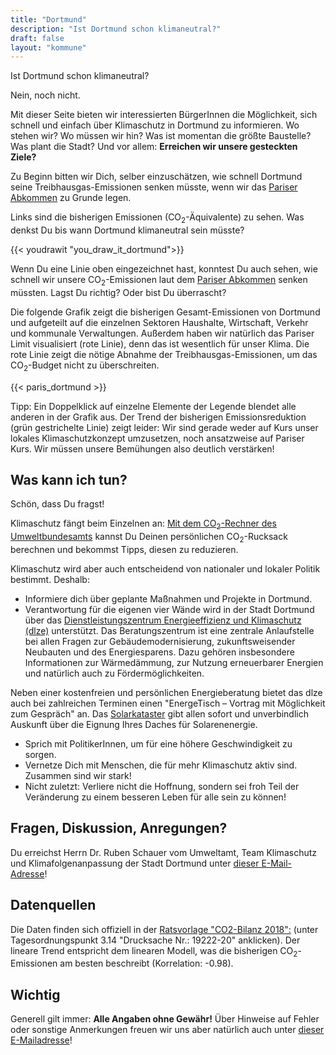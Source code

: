 ```yaml
---
title: "Dortmund"
description: "Ist Dortmund schon klimaneutral?"
draft: false
layout: "kommune"
---
```


Ist Dortmund schon klimaneutral?

Nein, noch nicht.

Mit dieser Seite bieten wir interessierten BürgerInnen die Möglichkeit,
sich schnell und einfach über Klimaschutz in Dortmund zu informieren.
Wo stehen wir? Wo müssen wir hin? Was ist momentan die größte Baustelle?
Was plant die Stadt?
Und vor allem: **Erreichen wir unsere gesteckten Ziele?**

Zu Beginn bitten wir Dich, selber einzuschätzen, wie schnell Dortmund seine
Treibhausgas-Emissionen senken müsste, wenn wir das [Pariser Abkommen](../../paris-limits) zu Grunde legen.

Links sind die bisherigen Emissionen (CO<sub>2</sub>-Äquivalente) zu sehen. Was denkst Du bis wann Dortmund
klimaneutral sein müsste?

{{< youdrawit "you_draw_it_dortmund">}}

Wenn Du eine Linie oben eingezeichnet hast, konntest Du auch sehen, wie schnell wir unsere CO<sub>2</sub>-Emissionen laut dem [Pariser Abkommen](../../paris-limits) senken müssten. Lagst Du richtig? Oder bist Du überrascht?

Die folgende Grafik zeigt die bisherigen Gesamt-Emissionen von Dortmund und aufgeteilt auf die einzelnen Sektoren Haushalte, Wirtschaft, Verkehr und kommunale Verwaltungen. Außerdem haben wir natürlich das Pariser Limit visualisiert (rote Linie), denn das ist wesentlich für unser Klima. Die rote Linie zeigt die nötige Abnahme der Treibhausgas-Emissionen, um das CO<sub>2</sub>-Budget nicht zu überschreiten.

{{< paris_dortmund >}}

Tipp: Ein Doppelklick auf einzelne Elemente der Legende blendet alle anderen in der Grafik aus. Der Trend der bisherigen Emissionsreduktion (grün gestrichelte Linie) zeigt leider: Wir sind gerade weder auf Kurs unser lokales Klimaschutzkonzept umzusetzen, noch ansatzweise auf Pariser Kurs. Wir müssen unsere Bemühungen also deutlich verstärken!

## Was kann ich tun?

Schön, dass Du fragst!

Klimaschutz fängt beim Einzelnen an: [Mit dem CO<sub>2</sub>-Rechner des Umweltbundesamts](https://uba.co2-rechner.de/de_DE/) kannst Du Deinen persönlichen CO<sub>2</sub>-Rucksack berechnen und bekommst Tipps, diesen zu reduzieren.

Klimaschutz wird aber auch entscheidend von nationaler und lokaler Politik bestimmt.
Deshalb:

- Informiere dich über geplante Maßnahmen und Projekte in Dortmund.
- Verantwortung für die eigenen vier Wände wird in der Stadt Dortmund über das [Dienstleistungszentrum Energieeffizienz und Klimaschutz (dlze)](https://dlze.dortmund.de/) unterstützt. Das Beratungszentrum ist eine zentrale Anlaufstelle bei allen Fragen zur Gebäudemodernisierung, zukunftsweisender Neubauten und des Energiesparens. Dazu gehören insbesondere Informationen zur Wärmedämmung, zur Nutzung erneuerbarer Energien und natürlich auch zu Fördermöglichkeiten.

Neben einer kostenfreien und persönlichen Energieberatung bietet das dlze auch bei zahlreichen Terminen einen "EnergeTisch – Vortrag mit Möglichkeit zum Gespräch" an. Das [Solarkataster](https://www.solare-stadt.de/_frame/?viewer=rvr_rbz_arnsberg&lat=51.5159280033&lon=7.47530244233&zoom=12) gibt allen sofort und unverbindlich Auskunft über die Eignung Ihres Daches für Solarenenergie.
- Sprich mit PolitikerInnen, um für eine höhere Geschwindigkeit zu sorgen.
- Vernetze Dich mit Menschen, die für mehr Klimaschutz aktiv sind. Zusammen sind wir stark!
- Nicht zuletzt: Verliere nicht die Hoffnung, sondern sei froh Teil der Veränderung zu einem besseren Leben für alle sein zu können!

## Fragen, Diskussion, Anregungen?

Du erreichst Herrn Dr. Ruben Schauer vom Umweltamt, Team Klimaschutz und Klimafolgenanpassung der Stadt Dortmund unter [dieser E-Mail-Adresse](mailto:ed.odtdats@elheanc)!

## Datenquellen

Die Daten finden sich offiziell in der [Ratsvorlage "CO2-Bilanz 2018":](https://rathaus.dortmund.de/dosys/doRat.nsf/NiederschriftXP.xsp?action=openDocument&documentId=0D492DEB82F80272C12586700023EB53) (unter Tagesordnungspunkt 3.14 "Drucksache Nr.: 19222-20" anklicken). Der lineare Trend entspricht dem linearen Modell, was die bisherigen CO<sub>2</sub>-Emissionen am besten beschreibt (Korrelation: -0.98).

## Wichtig

Generell gilt immer: **Alle Angaben ohne Gewähr!** Über Hinweise auf
Fehler oder sonstige Anmerkungen freuen wir uns aber natürlich auch unter [dieser E-Mailadresse](mailto:ed.odtdats@elheanc)!
